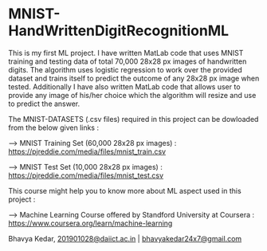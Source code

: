 # MNIST-HandWrittenDigitRecognitionML

This is my first ML project.
I have written MatLab code that uses MNIST training and testing data of total 70,000 28x28 px images of handwritten digits. The algorithm uses logistic regression to work
over the provided dataset and trains itself to predict the outcome of any 28x28 px image when tested.
Additionally I have also written MatLab code that allows user to provide any image of his/her choice which the algorithm will resize and use to predict the answer. 

The MNIST-DATASETS (.csv files) required in this project can be dowloaded from the below given links :
 
 --> MNIST Training Set (60,000 28x28 px images) : https://pjreddie.com/media/files/mnist_train.csv
 
 --> MNIST Test Set (10,000 28x28 px images) : https://pjreddie.com/media/files/mnist_test.csv
 
 This course might help you to know more about ML aspect used in this project : 
 
 --> Machine Learning Course offered by Standford University at Coursera : https://www.coursera.org/learn/machine-learning
 
 Bhavya Kedar,
 201901028@daiict.ac.in | bhavyakedar24x7@gmail.com
